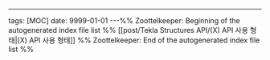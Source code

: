 ---
tags: [MOC]
date: 9999-01-01
---%% Zoottelkeeper: Beginning of the autogenerated index file list  %%
 [[post/Tekla Structures API/(X) API 사용 형태|(X) API 사용 형태]]
%% Zoottelkeeper: End of the autogenerated index file list  %%
